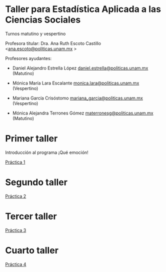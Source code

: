 # Taller para Estadística Aplicada a las Ciencias Sociales

Turnos matutino y vespertino

Profesora titular: Dra. Ana Ruth Escoto Castillo <ana.escoto@politicas.unam.mx >

Profesores ayudantes:

* Daniel Alejandro Estrella López <daniel.estrella@politicas.unam.mx> (Matutino)

* Mónica María Lara Escalante <monica.lara@politicas.unam.mx> (Vespertino)

* Mariana García Crisóstomo <mariana_garcia@politicas.unam.mx> (Vespertino)

* Mónica Alejandra Terrones Gómez  <materronesg@politicas.unam.mx> (Matutino)


# Primer taller

Introducción al programa ¡Qué emoción!

[Práctica 1](P1.md)

# Segundo taller

[Práctica 2](P2_1.md)
 
# Tercer taller

[Práctica 3](P3.md)

# Cuarto taller

[Práctica 4](P4.md)
